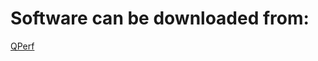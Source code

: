# Software can be downloaded from:

[QPerf](https://gadgetrondata.blob.core.windows.net/gadgetrongithubio/files/QPerf/QPerf.zip)